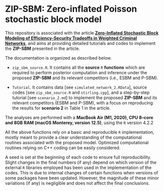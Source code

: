 # ZIP-SBM: Zero-inflated Poisson stochastic block model

This repository is associated with the article [**Zero-Inflated Stochastic Block Modeling of Efficiency-Security Tradeoffs in Weighted Criminal Networks**](https://arxiv.org/abs/2410.23838), and aims at providing detailed tutorials and codes to implement the **ZIP-SBM** presented in the article.

The documentation is organized as described below.  

- `zip_sbm_source.R`.  It contains all the **source** `R` **functions** which are required to perform posterior computation and inference under the proposed **ZIP-SBM**  and its relevant competitors (i.e., ESBM and P-SBM).

- `Tutorial`. It contains data [see `simulated_network_2.RData`], source codes [see `zip_sbm_source.R` and  `stirling.cpp`], and a step-by-step tutorial [see `scenario_2.md`]  to implement the proposed **ZIP-SBM**  and its relevant competitors (ESBM and P-SBM), with a focus on reproducing the results for **scenario 2** in Table 1 in the article.

The analyses are performed with a  **MacBook Air (M1, 2020), CPU 8–core and 8GB RAM (macOS Monterey, version 12.5)**, using the `R` version 4.2.2

All the above functions rely on a basic and reproducible `R` implementation, mostly meant to provide a clear understanding of the computational routines associated with the proposed model. Optimized computational routines relying on C++ coding can be easily considered. 

A seed is set at the beginning of each code to ensure full reproducibility. Slight changes in the final numbers (if any) depend on which version of the external `R` libraries employed has been used in the implementation of the codes. This is due to internal changes of certain functions when versions of some packages have been updated. However, the magnitude of these minor variations (if any) is negligible and does not affect the final conclusions.
